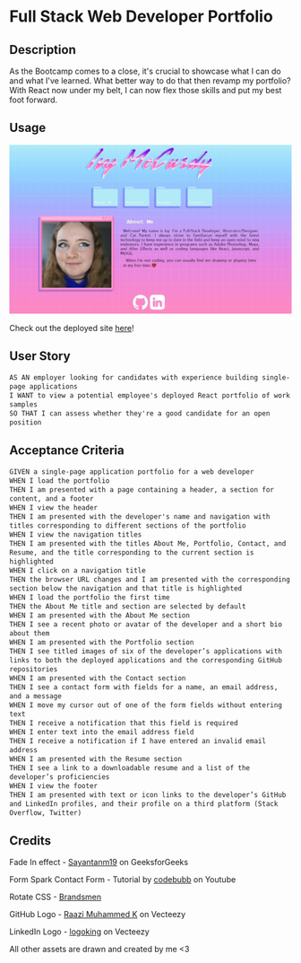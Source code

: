 # Full Stack Web Developer Portfolio 

## Description 

As the Bootcamp comes to a close, it's crucial to showcase what I can do and what I've learned. What better way to do that then revamp my portfolio? 
With React now under my belt, I can now flex those skills and put my best foot forward. 

## Usage
![A header that says 'Ivy McCurdy' above with folder icons below that act as links. Below the folder you have a picture of the web developer and some text to the right](./public/portfolio-preview.jpg)

Check out the deployed site <a href="">here</a>!

## User Story

```
AS AN employer looking for candidates with experience building single-page applications
I WANT to view a potential employee's deployed React portfolio of work samples
SO THAT I can assess whether they're a good candidate for an open position
```

## Acceptance Criteria 

```
GIVEN a single-page application portfolio for a web developer
WHEN I load the portfolio
THEN I am presented with a page containing a header, a section for content, and a footer
WHEN I view the header
THEN I am presented with the developer's name and navigation with titles corresponding to different sections of the portfolio
WHEN I view the navigation titles
THEN I am presented with the titles About Me, Portfolio, Contact, and Resume, and the title corresponding to the current section is highlighted
WHEN I click on a navigation title
THEN the browser URL changes and I am presented with the corresponding section below the navigation and that title is highlighted
WHEN I load the portfolio the first time
THEN the About Me title and section are selected by default
WHEN I am presented with the About Me section
THEN I see a recent photo or avatar of the developer and a short bio about them
WHEN I am presented with the Portfolio section
THEN I see titled images of six of the developer’s applications with links to both the deployed applications and the corresponding GitHub repositories
WHEN I am presented with the Contact section
THEN I see a contact form with fields for a name, an email address, and a message
WHEN I move my cursor out of one of the form fields without entering text
THEN I receive a notification that this field is required
WHEN I enter text into the email address field
THEN I receive a notification if I have entered an invalid email address
WHEN I am presented with the Resume section
THEN I see a link to a downloadable resume and a list of the developer’s proficiencies
WHEN I view the footer
THEN I am presented with text or icon links to the developer’s GitHub and LinkedIn profiles, and their profile on a third platform (Stack Overflow, Twitter)
```

## Credits 

Fade In effect - <a href="https://www.geeksforgeeks.org/how-to-create-fade-in-effect-on-page-load-using-css/">Sayantanm19</a> on GeeksforGeeks

Form Spark Contact Form - Tutorial by <a href="https://www.youtube.com/watch?v=T3NHNuD60h4&ab_channel=codebubb">codebubb</a> on Youtube

Rotate CSS - <a href="https://thebrandsmen.com/css-image-hover-effects/">Brandsmen</a>

GitHub Logo - <a href="https://www.vecteezy.com/vector-art/17119660-github-logo-git-hub-icon-with-text-on-white-and-black-background">Raazi Muhammed K</a> on Vecteezy

LinkedIn Logo - <a href="https://www.vecteezy.com/png/18930587-linkedin-logo-png-linkedin-icon-transparent-png">logoking</a> on Vecteezy

All other assets are drawn and created by me <3